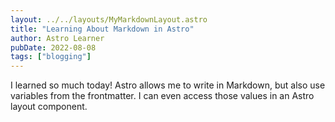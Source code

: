 ```yaml
---
layout: ../../layouts/MyMarkdownLayout.astro
title: "Learning About Markdown in Astro"
author: Astro Learner
pubDate: 2022-08-08
tags: ["blogging"]
---
```


I learned so much today! Astro allows me to write in Markdown, but also use variables from the frontmatter. I can even access those values in an Astro layout component.
